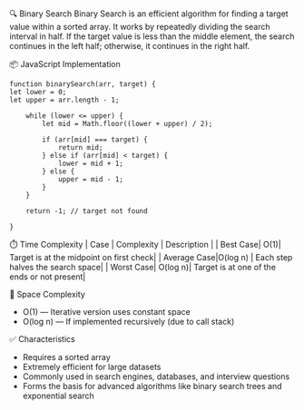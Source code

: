🔍 Binary Search
Binary Search is an efficient algorithm for finding a target value within a sorted array. It works by repeatedly dividing the search interval in half. If the target value is less than the middle element, the search continues in the left half; otherwise, it continues in the right half.

📦 JavaScript Implementation

```
function binarySearch(arr, target) {
let lower = 0;
let upper = arr.length - 1;

    while (lower <= upper) {
        let mid = Math.floor((lower + upper) / 2);

        if (arr[mid] === target) {
            return mid;
        } else if (arr[mid] < target) {
            lower = mid + 1;
        } else {
            upper = mid - 1;
        }
    }

    return -1; // target not found

}
```

⏱️ Time Complexity
| Case | Complexity | Description |
| Best Case| O(1)| Target is at the midpoint on first check|
| Average Case|O(log n) | Each step halves the search space|
| Worst Case| O(log n)| Target is at one of the ends or not present|

🧠 Space Complexity

- O(1) — Iterative version uses constant space
- O(log n) — If implemented recursively (due to call stack)

✅ Characteristics

- Requires a sorted array
- Extremely efficient for large datasets
- Commonly used in search engines, databases, and interview questions
- Forms the basis for advanced algorithms like binary search trees and exponential search
